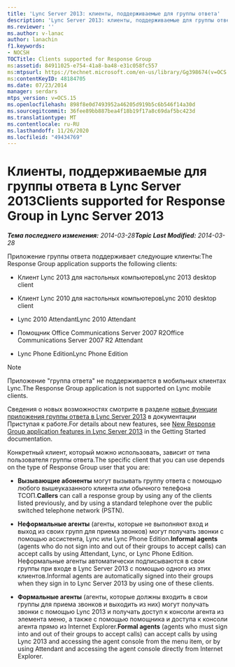 ```yaml
---
title: 'Lync Server 2013: клиенты, поддерживаемые для группы ответа'
description: 'Lync Server 2013: клиенты, поддерживаемые для группы ответа.'
ms.reviewer: ''
ms.author: v-lanac
author: lanachin
f1.keywords:
- NOCSH
TOCTitle: Clients supported for Response Group
ms:assetid: 84911025-e754-41a8-ba48-e31c058fc557
ms:mtpsurl: https://technet.microsoft.com/en-us/library/Gg398674(v=OCS.15)
ms:contentKeyID: 48184705
ms.date: 07/23/2014
manager: serdars
mtps_version: v=OCS.15
ms.openlocfilehash: 898f8e0d7493952a46205d919b5c6b546f14a30d
ms.sourcegitcommit: 36fee89bb887bea4f18b19f17a8c69daf5bc423d
ms.translationtype: MT
ms.contentlocale: ru-RU
ms.lasthandoff: 11/26/2020
ms.locfileid: "49434769"
---
```

# <a name="clients-supported-for-response-group-in-lync-server-2013"></a><span data-ttu-id="f7324-103">Клиенты, поддерживаемые для группы ответа в Lync Server 2013</span><span class="sxs-lookup"><span data-stu-id="f7324-103">Clients supported for Response Group in Lync Server 2013</span></span>

<div data-xmlns="http://www.w3.org/1999/xhtml">

<div class="topic" data-xmlns="http://www.w3.org/1999/xhtml" data-msxsl="urn:schemas-microsoft-com:xslt" data-cs="https://msdn.microsoft.com/">

<div data-asp="https://msdn2.microsoft.com/asp">



</div>

<div id="mainSection">

<div id="mainBody"><span data-ttu-id="f7324-104">

<span> </span></span><span class="sxs-lookup"><span data-stu-id="f7324-104">

<span> </span></span></span>

<span data-ttu-id="f7324-105">_**Тема последнего изменения:** 2014-03-28_</span><span class="sxs-lookup"><span data-stu-id="f7324-105">_**Topic Last Modified:** 2014-03-28_</span></span>

<span data-ttu-id="f7324-106">Приложение группы ответа поддерживает следующие клиенты:</span><span class="sxs-lookup"><span data-stu-id="f7324-106">The Response Group application supports the following clients:</span></span>

  - <span data-ttu-id="f7324-107">Клиент Lync 2013 для настольных компьютеров</span><span class="sxs-lookup"><span data-stu-id="f7324-107">Lync 2013 desktop client</span></span>

  - <span data-ttu-id="f7324-108">Клиент Lync 2010 для настольных компьютеров</span><span class="sxs-lookup"><span data-stu-id="f7324-108">Lync 2010 desktop client</span></span>

  - <span data-ttu-id="f7324-109">Lync 2010 Attendant</span><span class="sxs-lookup"><span data-stu-id="f7324-109">Lync 2010 Attendant</span></span>

  - <span data-ttu-id="f7324-110">Помощник Office Communications Server 2007 R2</span><span class="sxs-lookup"><span data-stu-id="f7324-110">Office Communications Server 2007 R2 Attendant</span></span>

  - <span data-ttu-id="f7324-111">Lync Phone Edition</span><span class="sxs-lookup"><span data-stu-id="f7324-111">Lync Phone Edition</span></span>

<div>


> [!NOTE]  
> <span data-ttu-id="f7324-112">Приложение "группа ответа" не поддерживается в мобильных клиентах Lync.</span><span class="sxs-lookup"><span data-stu-id="f7324-112">The Response Group application is not supported on Lync mobile clients.</span></span>



</div>

<span data-ttu-id="f7324-113">Сведения о новых возможностях смотрите в разделе [новые функции приложения группы ответа в Lync Server 2013](lync-server-2013-new-response-group-application-features.md) в документации Приступая к работе.</span><span class="sxs-lookup"><span data-stu-id="f7324-113">For details about new features, see [New Response Group application features in Lync Server 2013](lync-server-2013-new-response-group-application-features.md) in the Getting Started documentation.</span></span>

<span data-ttu-id="f7324-114">Конкретный клиент, который можно использовать, зависит от типа пользователя группы ответа.</span><span class="sxs-lookup"><span data-stu-id="f7324-114">The specific client that you can use depends on the type of Response Group user that you are:</span></span>

  - <span data-ttu-id="f7324-115">**Вызывающие абоненты** могут вызывать группу ответа с помощью любого вышеуказанного клиента или обычного телефона ТСОП.</span><span class="sxs-lookup"><span data-stu-id="f7324-115">**Callers** can call a response group by using any of the clients listed previously, and by using a standard telephone over the public switched telephone network (PSTN).</span></span>

  - <span data-ttu-id="f7324-116">**Неформальные агенты** (агенты, которые не выполняют вход и выход из своих групп для приема звонков) могут получать звонки с помощью ассистента, Lync или Lync Phone Edition.</span><span class="sxs-lookup"><span data-stu-id="f7324-116">**Informal agents** (agents who do not sign into and out of their groups to accept calls) can accept calls by using Attendant, Lync, or Lync Phone Edition.</span></span> <span data-ttu-id="f7324-117">Неформальные агенты автоматически подписываются в свои группы при входе в Lync Server 2013 с помощью одного из этих клиентов.</span><span class="sxs-lookup"><span data-stu-id="f7324-117">Informal agents are automatically signed into their groups when they sign in to Lync Server 2013 by using one of these clients.</span></span>

  - <span data-ttu-id="f7324-118">**Формальные агенты** (агенты, которые должны входить в свои группы для приема звонков и выходить из них) могут получать звонки с помощью Lync 2013 и получать доступ к консоли агента из элемента меню, а также с помощью помощника и доступа к консоли агента прямо из Internet Explorer.</span><span class="sxs-lookup"><span data-stu-id="f7324-118">**Formal agents** (agents who must sign into and out of their groups to accept calls) can accept calls by using Lync 2013 and accessing the agent console from the menu item, or by using Attendant and accessing the agent console directly from Internet Explorer.</span></span>

<span data-ttu-id="f7324-119"></div>

<span> </span>

</div>

</div>

</span><span class="sxs-lookup"><span data-stu-id="f7324-119"></div>

<span> </span>

</div>

</div>

</span></span></div>


